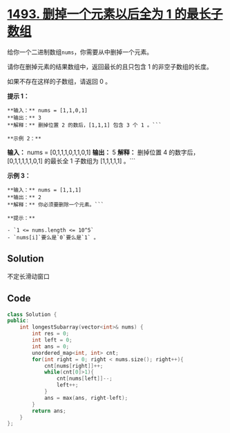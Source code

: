 # [1493. 删掉一个元素以后全为 1 的最长子数组](https://leetcode.cn/problems/longest-subarray-of-1s-after-deleting-one-element/description/)

给你一个二进制数组`nums`，你需要从中删掉一个元素。

请你在删掉元素的结果数组中，返回最长的且只包含 1 的非空子数组的长度。

如果不存在这样的子数组，请返回 0 。

**提示 1：** 

```
**输入：** nums = [1,1,0,1]
**输出：** 3
**解释：** 删掉位置 2 的数后，[1,1,1] 包含 3 个 1 。```

**示例 2：** 

```
**输入：** nums = [0,1,1,1,0,1,1,0,1]
**输出：** 5
**解释：** 删掉位置 4 的数字后，[0,1,1,1,1,1,0,1] 的最长全 1 子数组为 [1,1,1,1,1] 。```

**示例 3：** 

```
**输入：** nums = [1,1,1]
**输出：** 2
**解释：** 你必须要删除一个元素。```

**提示：** 

- `1 <= nums.length <= 10^5`
- `nums[i]`要么是`0`要么是`1` 。
```

## Solution

不定长滑动窗口

## Code

```c++
class Solution {
public:
    int longestSubarray(vector<int>& nums) {
        int res = 0;
        int left = 0;
        int ans = 0;
        unordered_map<int, int> cnt;
        for(int right = 0; right < nums.size(); right++){
            cnt[nums[right]]++;
            while(cnt[0]>1){
                cnt[nums[left]]--;
                left++;
            }
            ans = max(ans, right-left);
        }
        return ans;
    }
};
```


